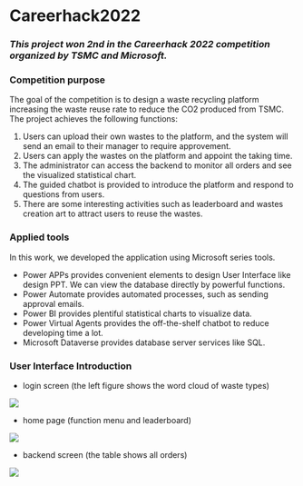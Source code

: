 # Careerhack2022
### *This project won 2nd in the Careerhack 2022 competition organized by TSMC and Microsoft.*
### Competition purpose
The goal of the competition is to design a waste recycling platform increasing the waste reuse rate to reduce the CO2 produced from TSMC.
The project achieves the following functions:
1. Users can upload their own wastes to the platform, and the system will send an email to their manager to require approvement.
2. Users can apply the wastes on the platform and appoint the taking time.
3. The administrator can access the backend to monitor all orders and see the visualized statistical chart.
4. The guided chatbot is provided to introduce the platform and respond to questions from users.
5. There are some interesting activities such as leaderboard and wastes creation art to attract users to reuse the wastes.
### Applied tools
In this work, we developed the application using Microsoft series tools.
* Power APPs provides convenient elements to design User Interface like design PPT. We can view the database directly by powerful functions.
* Power Automate provides automated processes, such as sending approval emails.
* Power BI provides plentiful statistical charts to visualize data.
* Power Virtual Agents provides the off-the-shelf chatbot to reduce developing time a lot.
* Microsoft Dataverse provides database server services like SQL.
### User Interface Introduction
* login screen (the left figure shows the word cloud of waste types)

![](https://i.imgur.com/qSCUpYj.jpg)
* home page (function menu and leaderboard)

![](https://i.imgur.com/t10b7W6.jpg)
* backend screen (the table shows all orders)

![](https://i.imgur.com/OoJGo6F.jpg)



